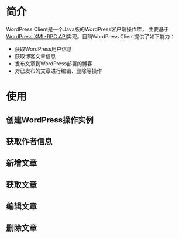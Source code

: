 # 简介
WordPress Client是一个Java版的WordPress客户端操作库， 主要基于[WordPress XML-RPC API](https://codex.wordpress.org/XML-RPC_WordPress_API)实现。目前WordPress Client提供了如下能力：

* 获取WordPress用户信息
* 获取博客文章信息
* 发布文章到WordPress部署的博客
* 对已发布的文章进行编辑、删除等操作

# 使用

## 创建WordPress操作实例

## 获取作者信息

## 新增文章

## 获取文章

## 编辑文章

## 删除文章

# 